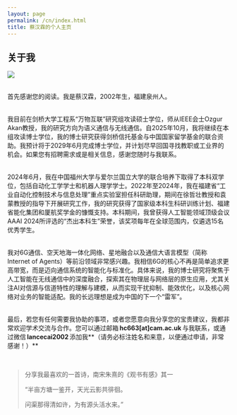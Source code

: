 ```yaml
---
layout: page
permalink: /cn/index.html
title: 蔡汉霖的个人主页
---
```


## 关于我

<img src="https://caihanlin.com/backup/caihalin(2025).PNG" class="floatpic">

<br>首先感谢您的阅读。我是蔡汉霖，2002年生，福建泉州人。

<br>我目前在剑桥大学工程系“万物互联”研究组攻读硕士学位，师从IEEE会士Ozgur Akan教授，我的研究方向为语义通信与无线通信。自2025年10月，我将继续在本组攻读博士学位，我的博士研究获得剑桥信托基金与中国国家留学基金的联合资助。我预计将于2029年6月完成博士学位，并计划尽早回国寻找教职或工业界的机会。如果您有招聘需求或是相关信息，感谢您随时与我联系。

<br>2024年6月，我在中国福州大学与爱尔兰国立大学的联合培养下取得了本科双学位，包括自动化工学学士和机器人理学学士。2022年至2024年，我在福建省“工业自动化控制技术与信息处理”重点实验室担任科研助理，期间在徐哲壮教授和袁蒙教授的指导下开展研究工作，我的研究获得了国家级本科生科研训练计划、福建省能化集团和厦航奖学金的慷慨支持。本科期间，我曾获得人工智能领域顶级会议AAAI 2024所评选的“杰出本科生”荣誉，该奖项每年在全球范围内，仅遴选15名优秀学生。

<br>我对6G通信、空天地海一体化网络、星地融合以及通信大语言模型（简称Internet of Agents）等前沿领域非常感兴趣。我相信6G的核心不再是简单追求更高带宽，而是迈向通信系统的智能化与标准化。具体来说，我的博士研究将聚焦于人工智能在无线通信中的深度融合，探索其在物理层与网络层的原生应用，尤其关注AI对信源与信道特性的理解与建模，从而实现干扰抑制、能效优化，以及核心网络对业务的智能适配。我的长远理想是成为中国的下一个“雷军”。

<br>最后，若您有任何需要我协助的事项，或者您愿意向我分享您的宝贵建议，我都非常欢迎学术交流与合作。您可以通过邮箱 **hc663[at]cam.ac.uk** 与我联系，或通过微信 **lancecai2002** 添加我**（请务必标注姓名和来意，以便通过申请，非常感谢！）**

<br>

> 分享我最喜欢的一首诗，南宋朱熹的《观书有感》其一
>
> “半亩方塘一鉴开，天光云影共徘徊。
>
> 问渠那得清如许，为有源头活水来。”
